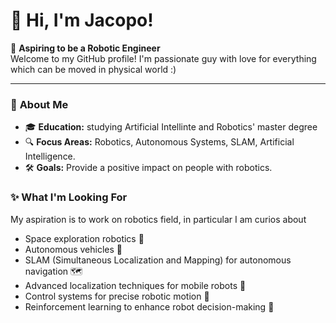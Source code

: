 <!--
**jacopotdsc/jacopotdsc** is a ✨ _special_ ✨ repository because its `README.md` (this file) appears on your GitHub profile.

Here are some ideas to get you started:

- 🔭 I’m currently working on ...
- 🌱 I’m currently learning ...
- 👯 I’m looking to collaborate on ...
- 🤔 I’m looking for help with ...
- 💬 Ask me about ...
- 📫 How to reach me: ...
- ⚡ Fun fact: ...
-->

# 🤖 Hi, I'm Jacopo!

🌟 **Aspiring to be a Robotic Engineer**  
Welcome to my GitHub profile! I'm passionate guy with love for everything which can be moved in physical world :)

---

### 🚀 **About Me**  
- 🎓 **Education:** studying Artificial Intellinte and Robotics' master degree  
- 🔍 **Focus Areas:** Robotics, Autonomous Systems, SLAM, Artificial Intelligence.     
- 🛠️ **Goals:** Provide a positive impact on people with robotics.

### ✨ **What I'm Looking For**  
My aspiration is to work on robotics field, in particular I am curios about 
- Space exploration robotics 🚀   
- Autonomous vehicles 🚗
- SLAM (Simultaneous Localization and Mapping) for autonomous navigation 🗺️
- Advanced localization techniques for mobile robots 📍
- Control systems for precise robotic motion 🔧
- Reinforcement learning to enhance robot decision-making 🧠
